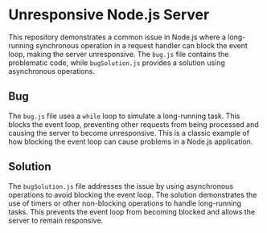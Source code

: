 # Unresponsive Node.js Server

This repository demonstrates a common issue in Node.js where a long-running synchronous operation in a request handler can block the event loop, making the server unresponsive. The `bug.js` file contains the problematic code, while `bugSolution.js` provides a solution using asynchronous operations.

## Bug

The `bug.js` file uses a `while` loop to simulate a long-running task. This blocks the event loop, preventing other requests from being processed and causing the server to become unresponsive.  This is a classic example of how blocking the event loop can cause problems in a Node.js application.

## Solution

The `bugSolution.js` file addresses the issue by using asynchronous operations to avoid blocking the event loop.  The solution demonstrates the use of timers or other non-blocking operations to handle long-running tasks.  This prevents the event loop from becoming blocked and allows the server to remain responsive.